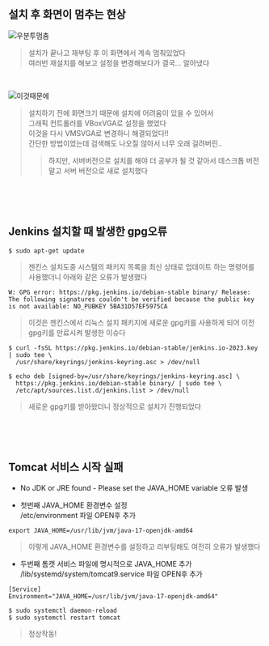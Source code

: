 ## 설치 후 화면이 멈추는 현상
![우분투멈춤](https://github.com/duho-kim/study/assets/155808974/b2820b6b-999d-49d3-b8f4-8f2ecf597485)
> 설치가 끝나고 재부팅 후 이 화면에서 계속 멈춰있었다   
> 여러번 재설치를 해보고 설정을 변경해보다가 결국... 알아냈다   
<br>

![이것때문에](https://github.com/duho-kim/study/assets/155808974/f781db00-f69b-4db8-83a8-d9f77c1dade4)
> 설치하기 전에 화면크기 때문에 설치에 어려움이 있을 수 있어서   
> 그래픽 컨트롤러를 VBoxVGA로 설정을 했었다   
> 이것을 다시 VMSVGA로 변경하니 해결되었다!!   
> 간단한 방법이었는데 검색해도 나오질 않아서 너무 오래 걸려버린..
>> 하지만, 서버버전으로 설치를 해야 더 공부가 될 것 같아서 데스크톱 버전말고 서버 버전으로 새로 설치했다

<br><br><br>
## Jenkins 설치할 때 발생한 gpg오류
```
$ sudo apt-get update
```
> 젠킨스 설치도중 시스템의 패키지 목록을 최신 상태로 업데이트 하는 명령어를 사용했더니
> 아래와 같은 오류가 발생했다
```
W: GPG error: https://pkg.jenkins.io/debian-stable binary/ Release: The following signatures couldn't be verified because the public key is not available: NO_PUBKEY 5BA31D57EF5975CA
```
> 이것은 젠킨스에서 리눅스 설치 패키지에 새로운 gpg키를 사용하게 되어 이전 gpg키를 만료시켜 발생한 이슈다

```
$ curl -fsSL https://pkg.jenkins.io/debian-stable/jenkins.io-2023.key | sudo tee \
  /usr/share/keyrings/jenkins-keyring.asc > /dev/null
```
```
$ echo deb [signed-by=/usr/share/keyrings/jenkins-keyring.asc] \
  https://pkg.jenkins.io/debian-stable binary/ | sudo tee \
  /etc/apt/sources.list.d/jenkins.list > /dev/null
```
> 새로운 gpg키를 받아왔더니 정상적으로 설치가 진행되었다

<br><br><br>
## Tomcat 서비스 시작 실패
- No JDK or JRE found - Please set the JAVA_HOME variable 오류 발생   

- 첫번째 JAVA_HOME 환경변수 설정   
/etc/environment 파일 OPEN후 추가   
```
export JAVA_HOME=/usr/lib/jvm/java-17-openjdk-amd64
```

> 이렇게 JAVA_HOME 환경변수를 설정하고 리부팅해도 여전히 오류가 발생했다   

- 두번째 톰캣 서비스 파일에 명시적으로 JAVA_HOME 추가
/lib/systemd/system/tomcat9.service 파일 OPEN후 추가   
```
[Service]
Environment="JAVA_HOME=/usr/lib/jvm/java-17-openjdk-amd64"
```

```
$ sudo systemctl daemon-reload
$ sudo systemctl restart tomcat
```
> 정상작동!

<br><br><br>
